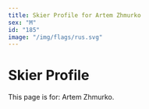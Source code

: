 ```yaml
---
title: Skier Profile for Artem Zhmurko
sex: "M"
id: "185"
image: "/img/flags/rus.svg" 
---
```


# Skier Profile

This page is for: Artem Zhmurko.
    